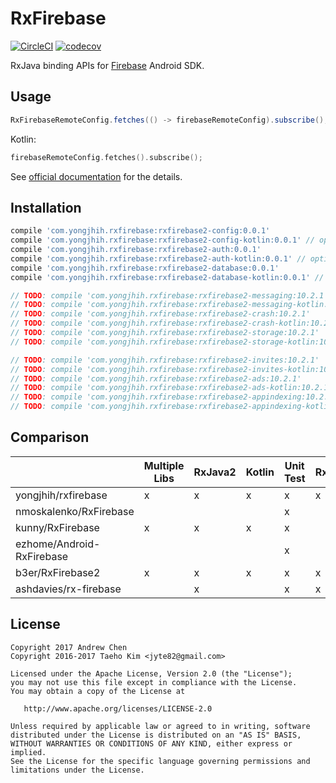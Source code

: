 # RxFirebase
[![CircleCI](https://circleci.com/gh/yongjhih/rxfirebase.svg?style=shield)](https://circleci.com/gh/yongjhih/rxfirebase)
[![codecov](https://codecov.io/gh/yongjhih/rxfirebase/branch/master/graph/badge.svg)](https://codecov.io/gh/yongjhih/rxfirebase)

RxJava binding APIs for [Firebase](https://firebase.google.com/) Android SDK.

## Usage

```java
RxFirebaseRemoteConfig.fetches(() -> firebaseRemoteConfig).subscribe();
```

Kotlin:

```kt
firebaseRemoteConfig.fetches().subscribe();
```

See [official documentation](https://firebase.google.com/docs/) for the details.

## Installation

```gradle
compile 'com.yongjhih.rxfirebase:rxfirebase2-config:0.0.1'
compile 'com.yongjhih.rxfirebase:rxfirebase2-config-kotlin:0.0.1' // optional
compile 'com.yongjhih.rxfirebase:rxfirebase2-auth:0.0.1'
compile 'com.yongjhih.rxfirebase:rxfirebase2-auth-kotlin:0.0.1' // optional
compile 'com.yongjhih.rxfirebase:rxfirebase2-database:0.0.1'
compile 'com.yongjhih.rxfirebase:rxfirebase2-database-kotlin:0.0.1' // optional

// TODO: compile 'com.yongjhih.rxfirebase:rxfirebase2-messaging:10.2.1'
// TODO: compile 'com.yongjhih.rxfirebase:rxfirebase2-messaging-kotlin:10.2.1'
// TODO: compile 'com.yongjhih.rxfirebase:rxfirebase2-crash:10.2.1'
// TODO: compile 'com.yongjhih.rxfirebase:rxfirebase2-crash-kotlin:10.2.1'
// TODO: compile 'com.yongjhih.rxfirebase:rxfirebase2-storage:10.2.1'
// TODO: compile 'com.yongjhih.rxfirebase:rxfirebase2-storage-kotlin:10.2.1'

// TODO: compile 'com.yongjhih.rxfirebase:rxfirebase2-invites:10.2.1'
// TODO: compile 'com.yongjhih.rxfirebase:rxfirebase2-invites-kotlin:10.2.1'
// TODO: compile 'com.yongjhih.rxfirebase:rxfirebase2-ads:10.2.1'
// TODO: compile 'com.yongjhih.rxfirebase:rxfirebase2-ads-kotlin:10.2.1'
// TODO: compile 'com.yongjhih.rxfirebase:rxfirebase2-appindexing:10.2.1'
// TODO: compile 'com.yongjhih.rxfirebase:rxfirebase2-appindexing-kotlin:10.2.1'
```

## Comparison

|                           | Multiple Libs | RxJava2 | Kotlin | Unit Test | RxTasks | jitpack | auth | database | storage | config | crash  | messaging  |
|---------------------------|---------------|---------|--------|-----------|---------|---------|------|----------|---------|--------|--------|------------|
| yongjhih/rxfirebase       |       x       | x       | x      |     x     | x       | x       | x    | x        | *       | x      | *      | *          |
| nmoskalenko/RxFirebase    |               |         |        |     x     |         |         | x    | x        | x       |        |        |            |
| kunny/RxFirebase          |       x       | x       | x      |     x     |         |         | x    | x        |         |        |        |            |
| ezhome/Android-RxFirebase |               |         |        |     x     |         |         | x    | x        |         |        |        |            |
| b3er/RxFirebase2          |       x       | x       | x      |     x     | x       |         | x    | x        | x       |        |        |            |
| ashdavies/rx-firebase     |               | x       |        |     x     | x       |         | x    | x        |         |        |        |            |

## License

```
Copyright 2017 Andrew Chen
Copyright 2016-2017 Taeho Kim <jyte82@gmail.com>

Licensed under the Apache License, Version 2.0 (the "License");
you may not use this file except in compliance with the License.
You may obtain a copy of the License at

   http://www.apache.org/licenses/LICENSE-2.0

Unless required by applicable law or agreed to in writing, software
distributed under the License is distributed on an "AS IS" BASIS,
WITHOUT WARRANTIES OR CONDITIONS OF ANY KIND, either express or implied.
See the License for the specific language governing permissions and
limitations under the License.
```
